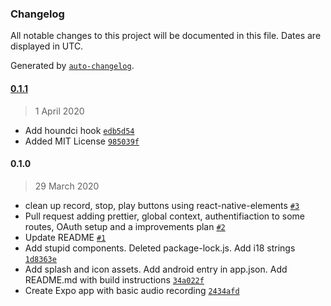 ### Changelog

All notable changes to this project will be documented in this file. Dates are displayed in UTC.

Generated by [`auto-changelog`](https://github.com/CookPete/auto-changelog).

#### [0.1.1](https://github.com/OpenCOVID19CoughCheck/CoughCheckApp/compare/0.1.0...0.1.1)

> 1 April 2020

- Add houndci hook [`edb5d54`](https://github.com/OpenCOVID19CoughCheck/CoughCheckApp/commit/edb5d540de037dd79b605f22fe75dad87e55ef4b)
- Added MIT License [`985039f`](https://github.com/OpenCOVID19CoughCheck/CoughCheckApp/commit/985039fca35d012f96e8a1fdc6bf2ccc35683c1e)

#### 0.1.0

> 29 March 2020

- clean up record, stop, play buttons using react-native-elements [`#3`](https://github.com/OpenCOVID19CoughCheck/CoughCheckApp/pull/3)
- Pull request adding prettier, global context, authentifiaction to some routes, OAuth setup and a improvements plan [`#2`](https://github.com/OpenCOVID19CoughCheck/CoughCheckApp/pull/2)
- Update README [`#1`](https://github.com/OpenCOVID19CoughCheck/CoughCheckApp/pull/1)
- Add stupid components. Deleted package-lock.js. Add i18 strings [`1d8363e`](https://github.com/OpenCOVID19CoughCheck/CoughCheckApp/commit/1d8363e5f0a15b449264cb08365fa4fb548ac68d)
- Add splash and icon assets. Add android entry in app.json. Add README.md with build instructions [`34a022f`](https://github.com/OpenCOVID19CoughCheck/CoughCheckApp/commit/34a022f901f2d8a7a5e3733a7a9292be6bd56736)
- Create Expo app with basic audio recording [`2434afd`](https://github.com/OpenCOVID19CoughCheck/CoughCheckApp/commit/2434afd56d1960a4b53ba8e33a6c91e2efa2a100)
